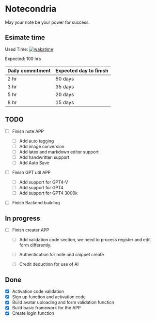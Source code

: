 # Notecondria
May your note be your power for success.

## Esimate time

Used Time:
[![wakatime](https://wakatime.com/badge/user/53e0bfc9-ae89-4cb3-99fe-c6cbc6359857/project/018c2de2-1078-40a7-a3b2-e47582609f27.svg)](https://wakatime.com/badge/user/53e0bfc9-ae89-4cb3-99fe-c6cbc6359857/project/018c2de2-1078-40a7-a3b2-e47582609f27)

Expected: 
100 hrs

| Daily commitment | Expected day to finish |
| ---------------- | ---------------------- |
| 2 hr             | 50 days                |
| 3 hr             | 35 days                |
| 5 hr             | 20 days                |
| 8 hr             | 15 days                |

## TODO

- [ ] Finish note APP
  - [ ] Add auto tagging
  - [ ] Add image conversion
  - [ ] Add latex and markdown editor support
  - [ ] Add handwritten support
  - [ ] Add Auto Save

- [ ] Finish GPT util APP
  - [ ] Add support for GPT4-V
  - [ ] Add support for GPT4
  - [ ] Add support for GPT4 3000k

- [ ] Finish Backend building


## In progress

- [ ] Finish creater APP
  - [ ] Add validation code section, we need to process register and edit form differently.
  - [ ] Authentication for note and snippet create
  - [ ] Credit deduction for use of AI


## Done

- [x] Activation code validation
- [x] Sign up function and activation code
- [x] Build avatar uploading and form validation function
- [x] Build basic framework for the APP
- [x] Create login function